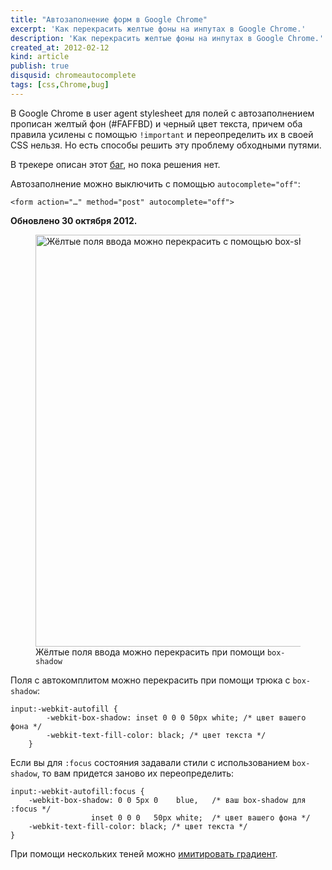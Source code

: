 ```yaml
---
title: "Автозаполнение форм в Google Chrome"
excerpt: 'Как перекрасить желтые фоны на инпутах в Google Chrome.'
description: 'Как перекрасить желтые фоны на инпутах в Google Chrome.'
created_at: 2012-02-12
kind: article
publish: true
disqusid: chromeautocomplete
tags: [css,Chrome,bug]
---
```


В Google Chrome в user agent stylesheet для полей с автозаполнением прописан желтый фон (#FAFFBD) и черный цвет текста, причем оба правила усилены с помощью <code class="hljs-important">!important</code> и переопределить их в своей CSS нельзя. Но есть способы решить эту проблему обходными путями.

<!-- cut -->

В трекере описан этот <a href="http://code.google.com/p/chromium/issues/detail?id=46543">баг</a>, но <time datetime="2012-10-30">пока</time> решения нет.

Автозаполнение можно выключить с помощью <code class="hljs-tag"><span class="hljs-attribute">autocomplete</span>=<span class="hljs-value">"off"</span></code>:

	<form action="…" method="post" autocomplete="off">

**Обновлено 30 октября 2012.**

<figure>
    <img src="chrome-autocomplete-recolor.gif" width="998" height="659" alt="Жёлтые поля ввода можно перекрасить с помощью box-shadow"/>
    <figcaption>Жёлтые поля ввода можно перекрасить при помощи <code class="hljs-attribute">box-shadow</code></figcaption>
</figure>

Поля c автокомплитом можно перекрасить при помощи трюка с <code class="hljs-attribute">box-shadow</code>:

<pre><code class="css">input:-webkit-autofill {
        -webkit-box-shadow: inset 0 0 0 50px white; /* цвет вашего фона */
        -webkit-text-fill-color: black; /* цвет текста */
    }</code>
</pre>

Если вы для <code class="hljs-pseudo">:focus</code> состояния задавали стили с использованием <code class="hljs-attribute">box-shadow</code>, то вам придется заново их переопределить:

	input:-webkit-autofill:focus {
        -webkit-box-shadow: 0 0 5px 0    blue,   /* ваш box-shadow для :focus */
                      inset 0 0 0   50px white;  /* цвет вашего фона */
        -webkit-text-fill-color: black; /* цвет текста */
    }

При помощи нескольких теней можно <a href="/demo/box-shadow_instead_gradient/">имитировать градиент</a>.
